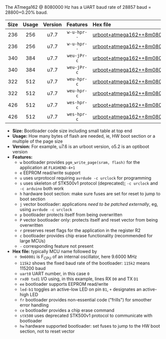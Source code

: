 The ATmega162 @ 8080000 Hz has a UART baud rate of 28857 baud = 28800+0.20% baud.

|Size|Usage|Version|Features|Hex file|
|:-:|:-:|:-:|:-:|:--|
|236|256|u7.7|`w-u-hpr--`|[urboot+atmega162++8m0800i+++28k8_uart0_rxd0_txd1_led+b0_fr_hw.hex](https://raw.githubusercontent.com/stefanrueger/urboot.hex/main/cores/majorcore/atmega162/internal_oscillator/fint++8m0800_Hz/br+++28k8_bps/urboot+atmega162++8m0800i+++28k8_uart0_rxd0_txd1_led+b0_fr_hw.hex)|
|236|256|u7.7|`w-u-hpr--`|[urboot+atmega162++8m0800i+++28k8_uart1_rxb2_txb3_led+b0_fr_hw.hex](https://raw.githubusercontent.com/stefanrueger/urboot.hex/main/cores/majorcore/atmega162/internal_oscillator/fint++8m0800_Hz/br+++28k8_bps/urboot+atmega162++8m0800i+++28k8_uart1_rxb2_txb3_led+b0_fr_hw.hex)|
|340|384|u7.7|`weu-jPr-c`|[urboot+atmega162++8m0800i+++28k8_uart0_rxd0_txd1_ee_led+b0_fr_ce.hex](https://raw.githubusercontent.com/stefanrueger/urboot.hex/main/cores/majorcore/atmega162/internal_oscillator/fint++8m0800_Hz/br+++28k8_bps/urboot+atmega162++8m0800i+++28k8_uart0_rxd0_txd1_ee_led+b0_fr_ce.hex)|
|340|384|u7.7|`weu-jPr-c`|[urboot+atmega162++8m0800i+++28k8_uart1_rxb2_txb3_ee_led+b0_fr_ce.hex](https://raw.githubusercontent.com/stefanrueger/urboot.hex/main/cores/majorcore/atmega162/internal_oscillator/fint++8m0800_Hz/br+++28k8_bps/urboot+atmega162++8m0800i+++28k8_uart1_rxb2_txb3_ee_led+b0_fr_ce.hex)|
|322|512|u7.7|`weu-hpr-c`|[urboot+atmega162++8m0800i+++28k8_uart0_rxd0_txd1_ee_led+b0_fr_ce_hw.hex](https://raw.githubusercontent.com/stefanrueger/urboot.hex/main/cores/majorcore/atmega162/internal_oscillator/fint++8m0800_Hz/br+++28k8_bps/urboot+atmega162++8m0800i+++28k8_uart0_rxd0_txd1_ee_led+b0_fr_ce_hw.hex)|
|322|512|u7.7|`weu-hpr-c`|[urboot+atmega162++8m0800i+++28k8_uart1_rxb2_txb3_ee_led+b0_fr_ce_hw.hex](https://raw.githubusercontent.com/stefanrueger/urboot.hex/main/cores/majorcore/atmega162/internal_oscillator/fint++8m0800_Hz/br+++28k8_bps/urboot+atmega162++8m0800i+++28k8_uart1_rxb2_txb3_ee_led+b0_fr_ce_hw.hex)|
|426|512|u7.7|`wes-hpr-c`|[urboot+atmega162++8m0800i+++28k8_uart0_rxd0_txd1_ee_led+b0_fr_ce_stk500_hw.hex](https://raw.githubusercontent.com/stefanrueger/urboot.hex/main/cores/majorcore/atmega162/internal_oscillator/fint++8m0800_Hz/br+++28k8_bps/urboot+atmega162++8m0800i+++28k8_uart0_rxd0_txd1_ee_led+b0_fr_ce_stk500_hw.hex)|
|426|512|u7.7|`wes-hpr-c`|[urboot+atmega162++8m0800i+++28k8_uart1_rxb2_txb3_ee_led+b0_fr_ce_stk500_hw.hex](https://raw.githubusercontent.com/stefanrueger/urboot.hex/main/cores/majorcore/atmega162/internal_oscillator/fint++8m0800_Hz/br+++28k8_bps/urboot+atmega162++8m0800i+++28k8_uart1_rxb2_txb3_ee_led+b0_fr_ce_stk500_hw.hex)|

- **Size:** Bootloader code size including small table at top end
- **Usage:** How many bytes of flash are needed, ie, HW boot section or a multiple of the page size
- **Version:** For example, u7.6 is an urboot version, o5.2 is an optiboot version
- **Features:**
  + `w` bootloader provides `pgm_write_page(sram, flash)` for the application at `FLASHEND-4+1`
  + `e` EEPROM read/write support
  + `u` uses urprotocol requiring `avrdude -c urclock` for programming
  + `s` uses skeleton of STK500v1 protocol (deprecated); `-c urclock` and `-c arduino` both work
  + `h` hardware boot section: make sure fuses are set for reset to jump to boot section
  + `j` vector bootloader: applications *need to be patched externally*, eg, using `avrdude -c urclock`
  + `p` bootloader protects itself from being overwritten
  + `P` vector bootloader only: protects itself and reset vector from being overwritten
  + `r` preserves reset flags for the application in the register R2
  + `c` bootloader provides chip erase functionality (recommended for large MCUs)
  + `-` corresponding feature not present
- **Hex file:** typically MCU name followed by
  + `9m6000i` is F<sub>CPU</sub> of an internal oscillator, here 9.6000 MHz
  + `115k2` shows the fixed baud rate of the bootloader: `115k2` means 115200 baud
  + `uart0` UART number, in this case `0`
  + `rxd0 txd1` I/O using, in this example, lines RX `D0` and TX `D1`
  + `ee` bootloader supports EEPROM read/write
  + `led-b1` toggles an active-low LED on pin `B1`, `+` designates an active-high LED
  + `fr` bootloader provides non-essential code ("frills") for smoother error handling
  + `ce` bootloader provides a chip erase command
  + `stk500` uses deprecated STK500v1 protocol to communicate with bootloader
  + `hw` hardware supported bootloader: set fuses to jump to the HW boot section, not to reset vector
